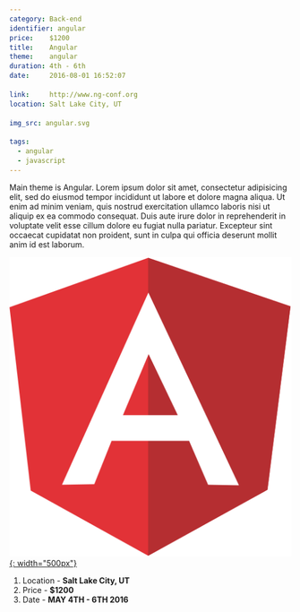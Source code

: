 ```yaml
---
category: Back-end
identifier: angular
price:    $1200
title:    Angular
theme:    angular
duration: 4th - 6th
date:     2016-08-01 16:52:07

link:     http://www.ng-conf.org
location: Salt Lake City, UT

img_src: angular.svg

tags:
  - angular
  - javascript
---
```


Main theme is Angular.
Lorem ipsum dolor sit amet, consectetur adipisicing elit, sed do eiusmod tempor incididunt ut labore et dolore magna aliqua. Ut enim ad minim veniam, quis nostrud exercitation ullamco laboris nisi ut aliquip ex ea commodo consequat. Duis aute irure dolor in reprehenderit in voluptate velit esse cillum dolore eu fugiat nulla pariatur. Excepteur sint occaecat cupidatat non proident, sunt in culpa qui officia deserunt mollit anim id est laborum.

[![angular javascript conferences programming](/assets/img/min/angular.svg){: width="500px"}](http://www.ng-conf.org)

1.  Location - **Salt Lake City, UT**
2.  Price - **$1200**
3.  Date - **MAY 4TH - 6TH 2016**
